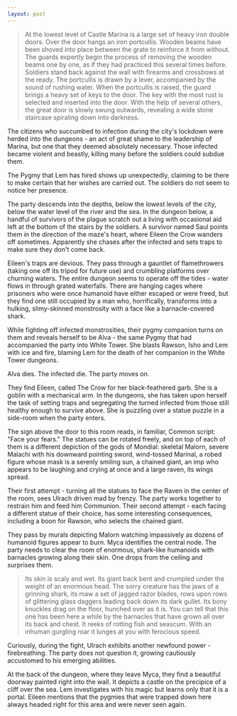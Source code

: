 ```yaml
---
layout: post
---
```

>At the lowest level of Castle Marina is a large set of heavy iron double doors. Over the door hangs an iron portcullis. Wooden beams have been shoved into place between the grate to reinforce it from without. The guards expertly begin the process of removing the wooden beams one by one, as if they had practiced this several times before. Soldiers stand back against the wall with firearms and crossbows at the ready. The portcullis is drawn by a lever, accompanied by the sound of rushing water. When the portcullis is raised, the guard brings a heavy set of keys to the door. The key with the most rust is selected and inserted into the door. With the help of several others, the great door is slowly swung outwards, revealing a wide stone staircase spiraling down into darkness. 

The citizens who succumbed to infection during the city's lockdown were herded into the dungeons - an act of great shame to the leadership of Marina, but one that they deemed absolutely necessary. Those infected became violent and beastly, killing many before the soldiers could subdue them. 

The Pygmy that Lem has hired shows up unexpectedly, claiming to be there to make certain that her wishes are carried out. The soldiers do not seem to notice her presence. 

The party descends into the depths, below the lowest levels of the city, below the water level of the river and the sea. In the dungeon below, a handful of survivors of the plague scratch out a living with occasional aid left at the bottom of the stairs by the soldiers. A survivor named Saul points them in the direction of the maze's heart, where Eileen the Crow wanders off sometimes. Apparently she chases after the infected and sets traps to make sure they don't come back. 

Eileen's traps are devious. They pass through a gauntlet of flamethrowers (taking one off its tripod for future use) and crumbling platforms over churning waters. The entire dungeon seems to operate off the tides - water flows in through grated waterfalls. There are hanging cages where prisoners who were once humanoid have either escaped or were freed, but they find one still occupied by a man who, horrifically, transforms into a hulking, slimy-skinned monstrosity with a face like a barnacle-covered shark. 

While fighting off infected monstrosities, their pygmy companion turns on them and reveals herself to be Alva - the same Pygmy that had accompanied the party into White Tower. She blasts Rawson, Isho and Lem with ice and fire, blaming Lem for the death of her companion in the White Tower dungeons. 

Alva dies. The infected die. The party moves on. 

They find Eileen, called The Crow for her black-feathered garb. She is a goblin with a mechanical arm. In the dungeons, she has taken upon herself the task of setting traps and segregating the turned infected from those still healthy enough to survive above. She is puzzling over a statue puzzle in a side-room when the party enters. 

The sign above the door to this room reads, in familiar, Common script: "Face your fears." The statues can be rotated freely, and on top of each of them is a different depiction of the gods of Mondial: skeletal Malorn, severe Malachi with his downward pointing sword, wind-tossed Marinal, a robed figure whose mask is a serenly smiling sun, a chained giant, an imp who appears to be laughing and crying at once and a large raven, its wings spread. 

Their first attempt - turning all the statues to face the Raven in the center of the room, sees Ulrach driven mad by frenzy. The party works together to restrain him and feed him Communion. Their second attempt - each facing a different statue of their choice, has some interesting consequences, including a boon for Rawson, who selects the chained giant. 

They pass by murals depicting Malorn watching impassively as dozens of humanoid figures appear to burn. Myca identifies the central node. The party needs to clear the room of enormous, shark-like humanoids with barnacles growing along their skin. One drops from the ceiling and surprises them. 

>Its skin is scaly and wet. Its giant back bent and crumpled under the weight of an enormous head. The sorry creature has the jaws of a grinning shark, its maw a set of jagged razor blades, rows upon rows of glittering glass daggers leading back down its dark gullet. Its bony knuckles drag on the floor, hunched over as it is. You can tell that this one has been here a while by the barnacles that have grown all over its back and chest. It reeks of rotting fish and seascum. With an inhuman gurgling roar it lunges at you with ferocious speed. 

Curiously, during the fight, Ulrach exhibits another newfound power - firebreathing. The party does not question it, growing cautiously accustomed to his emerging abilities. 

At the back of the dungeon, where they leave Myca, they find a beautiful doorway painted right into the wall. It depicts a castle on the precipice of a cliff over the sea. Lem investigates with his magic but learns only that it is a portal. Eileen mentions that the pygmies that were trapped down here always headed right for this area and were never seen again.